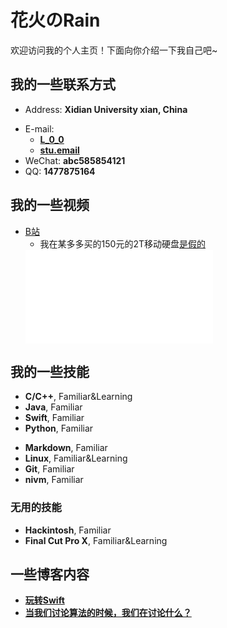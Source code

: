 # 花火のRain

欢迎访问我的个人主页！下面向你介绍一下我自己吧~

<!-- slide -->

## 我的一些联系方式

- Address: **Xidian University xian, China**

<!-- slide vertical=true -->

- E-mail:
  - **[L_0_0](mailto:L_0_0@icloud.com)**
  - **[stu.email](mailto:libowen@stu.xidian.edu.cn)**
- WeChat: **abc585854121**
- QQ: **1477875164**

<!-- slide -->
## 我的一些视频

- [B站](https://space.bilibili.com/14024434)
  - 我在某多多买的150元的2T移动硬盘[是假的](https://www.bilibili.com/video/BV1FE411p7oS/)
  <iframe src="//player.bilibili.com/player.html?aid=94149869&bvid=BV1FE411p7oS&cid=160739677&page=1" scrolling="no" border="0" frameborder="no" framespacing="0" allowfullscreen="true"> </iframe>



<!-- slide -->

## 我的一些技能

- **C/C++**, Familiar&Learning
- **Java**, Familiar
- **Swift**, Familiar
- **Python**, Familiar

<!-- slide vertical=true -->

- **Markdown**, Familiar
- **Linux**, Familiar&Learning
- **Git**, Familiar
- **nivm**, Familiar

<!-- slide vertical=true -->

### 无用的技能
- **Hackintosh**, Familiar
- **Final Cut Pro X**, Familiar&Learning 



<!-- slide -->

## 一些博客内容

- **[玩转Swift](_posts/2020-04-11-玩转swift)** 
- **[当我们讨论算法的时候，我们在讨论什么？](_posts/2020-04-11-01-当我们讨论算法的时候,我们在讨论什么)** 
